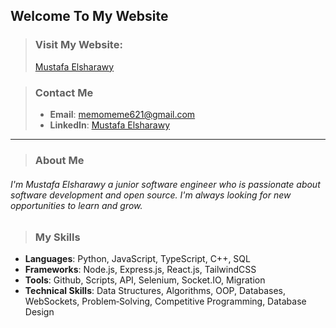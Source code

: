 ## Welcome To My Website

> ### Visit My Website:
> [Mustafa Elsharawy](https://mustafa-elsharawy.vercel.app)

> ### Contact Me
> - **Email**: [memomeme621@gmail.com](mailto:memomeme621@gmail.com)
> - **LinkedIn**: [Mustafa Elsharawy](https://www.linkedin.com/in/mustafaelsharawy)
---

> ### About Me
###### I'm Mustafa Elsharawy a junior software engineer who is passionate about software development and open source. I'm always looking for new opportunities to learn and grow.


> ### My Skills
- **Languages**: Python, JavaScript, TypeScript, C++, SQL
- **Frameworks**: Node.js, Express.js, React.js, TailwindCSS
- **Tools**: Github, Scripts, API, Selenium, Socket.IO, Migration
- **Technical Skills**: Data Structures, Algorithms, OOP, Databases, WebSockets, Problem‑Solving, Competitive Programming, Database Design
  
